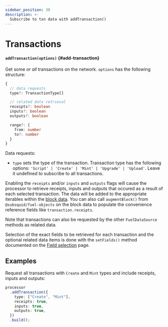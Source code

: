 ```yaml
---
sidebar_position: 30
description: >-
  Subscribe to txn data with addTransaction()
---
```


# Transactions

#### `addTransaction(options)` {#add-transaction}

Get some _or all_ transactions on the network. `options` has the following structure:

```typescript
{
  // data requests
  type?: TransactionType[]

  // related data retrieval
  receipts?: boolean
  inputs?: boolean
  outputs?: boolean

  range?: {
    from: number
    to?: number
  }
}
```

Data requests:

- `type` sets the type of the transaction. Transaction type has the following options: `'Script' | 'Create' | 'Mint' | 'Upgrade' | 'Upload'`. Leave it undefined to subscribe to all transactions.

Enabling the `receipts` and/or `inputs` and `outputs` flags will cause the processor to retrieve receipts, inputs and outputs that occured as a result of each selected transaction. The data will be added to the appropriate iterables within the [block data](/fuel-indexing/fuel-datasource/context-interfaces). You can also call `augmentBlock()` from `@subsquid/fuel-objects` on the block data to populate the convenience reference fields like `transaction.receipts`.

Note that transactions can also be requested by the other `FuelDataSource` methods as related data.

Selection of the exact fields to be retrieved for each transaction and the optional related data items is done with the `setFields()` method documented on the [Field selection](../field-selection) page.

## Examples

Request all transactions with `Create` and `Mint` types and include receipts, inputs and outputs:

```ts
processor
  .addTransaction({
    type: ["Create", "Mint"],
    receipts: true,
    inputs: true,
    outputs: true,
  })
  .build();
```
